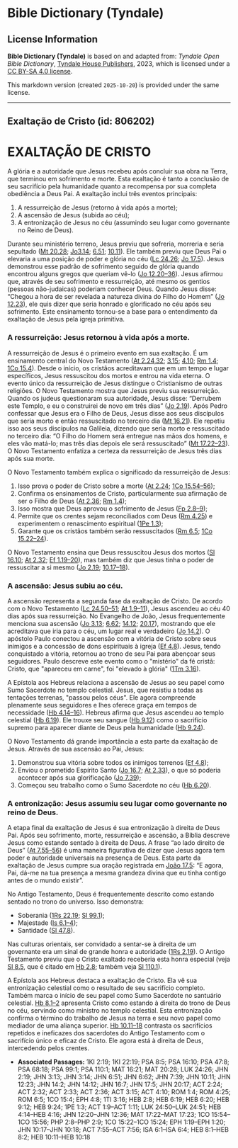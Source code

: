 # Bible Dictionary (Tyndale)

## License Information

**Bible Dictionary (Tyndale)** is based on and adapted from: _Tyndale Open Bible Dictionary_, [Tyndale House Publishers](https://tyndaleopenresources.com/), 2023, which is licensed under a [CC BY-SA 4.0 license](https://creativecommons.org/licenses/by-sa/4.0/legalcode.en).

This markdown version (created `2025-10-20`) is provided under the same license.



--------------------------------

## Exaltação de Cristo (id: 806202)

EXALTAÇÃO DE CRISTO
===================

A glória e a autoridade que Jesus recebeu após concluir sua obra na Terra, que terminou em sofrimento e morte. Esta exaltação é tanto a conclusão de seu sacrifício pela humanidade quanto a recompensa por sua completa obediência a Deus Pai. A exaltação inclui três eventos principais:

1. A ressurreição de Jesus (retorno à vida após a morte);
2. A ascensão de Jesus (subida ao céu);
3. A entronização de Jesus no céu (assumindo seu lugar como governante no Reino de Deus).

Durante seu ministério terreno, Jesus previu que sofreria, morreria e seria sepultado ([Mt 20\.28](https://ref.ly/Matt20:28); [Jo3\.14](https://ref.ly/John3:14); [6\.51](https://ref.ly/John6:51); [10\.11](https://ref.ly/John10:11)). Ele também previu que Deus Pai o elevaria a uma posição de poder e glória no céu ([Lc 24\.26](https://ref.ly/Luke24:26); [Jo 17\.5](https://ref.ly/John17:5)). Jesus demonstrou esse padrão de sofrimento seguido de glória quando encontrou alguns gregos que queriam vê\-lo ([Jo 12\.20–36](https://ref.ly/John12:20-John12:36)). Jesus afirmou que, através de seu sofrimento e ressurreição, até mesmo os gentios (pessoas não\-judaicas) poderiam conhecer Deus. Quando Jesus disse: “Chegou a hora de ser revelada a natureza divina do Filho do Homem” ([Jo 12\.23](https://ref.ly/John12:23)), ele quis dizer que seria honrado e glorificado no céu após seu sofrimento. Este ensinamento tornou\-se a base para o entendimento da exaltação de Jesus pela igreja primitiva.

### A ressurreição: Jesus retornou à vida após a morte.

A ressurreição de Jesus é o primeiro evento em sua exaltação. É um ensinamento central do Novo Testamento ([At 2\.24,32](https://ref.ly/Acts2:24,Acts2:32); [3\.15](https://ref.ly/Acts3:15); [4\.10](https://ref.ly/Acts4:10); [Rm 1\.4](https://ref.ly/Rom1:4); [1Co 15\.4](https://ref.ly/1Cor15:4)). Desde o início, os cristãos acreditavam que em um tempo e lugar específicos, Jesus ressuscitou dos mortos e entrou na vida eterna. O evento único da ressurreição de Jesus distingue o Cristianismo de outras religiões. O Novo Testamento mostra que Jesus previu sua ressurreição. Quando os judeus questionaram sua autoridade, Jesus disse: “Derrubem este Templo, e eu o construirei de novo em três dias” ([Jo 2\.19](https://ref.ly/John2:19)). Após Pedro confessar que Jesus era o Filho de Deus, Jesus disse aos seus discípulos que seria morto e então ressuscitado no terceiro dia ([Mt 16\.21](https://ref.ly/Matt16:21)). Ele repetiu isso aos seus discípulos na Galileia, dizendo que seria morto e ressuscitado no terceiro dia: “O Filho do Homem será entregue nas mãos dos homens, e eles vão matá\-lo; mas três dias depois ele será ressuscitado” ([Mt 17\.22–23](https://ref.ly/Matt17:22-Matt17:23)). O Novo Testamento enfatiza a certeza da ressurreição de Jesus três dias após sua morte.

O Novo Testamento também explica o significado da ressurreição de Jesus:

1. Isso prova o poder de Cristo sobre a morte ([At 2\.24](https://ref.ly/Acts2:24); [1Co 15\.54–56](https://ref.ly/1Cor15:54-1Cor15:56));
2. Confirma os ensinamentos de Cristo, particularmente sua afirmação de ser o Filho de Deus ([At 2\.36](https://ref.ly/Acts2:36); [Rm 1\.4](https://ref.ly/Rom1:4));
3. Isso mostra que Deus aprovou o sofrimento de Jesus ([Fp 2\.8–9](https://ref.ly/Phil2:8-Phil2:9));
4. Permite que os crentes sejam reconciliados com Deus ([Rm 4\.25](https://ref.ly/Rom4:25)) e experimentem o renascimento espiritual ([1Pe 1\.3](https://ref.ly/1Pet1:3));
5. Garante que os cristãos também serão ressuscitados ([Rm 6\.5](https://ref.ly/Rom6:5); [1Co 15\.22–24](https://ref.ly/1Cor15:22-1Cor15:24)).

O Novo Testamento ensina que Deus ressuscitou Jesus dos mortos ([Sl 16\.10](https://ref.ly/Ps16:10); [At 2\.32](https://ref.ly/Acts2:32); [Ef 1\.19–20](https://ref.ly/Eph1:19-Eph1:20)), mas também diz que Jesus tinha o poder de ressuscitar a si mesmo ([Jo 2\.19](https://ref.ly/John2:19); [10\.17–18](https://ref.ly/John10:17-John10:18)).

### A ascensão: Jesus subiu ao céu.

A ascensão representa a segunda fase da exaltação de Cristo. De acordo com o Novo Testamento ([Lc 24\.50–51](https://ref.ly/Luke24:50-Luke24:51); [At 1\.9–11](https://ref.ly/Acts1:9-Acts1:11)), Jesus ascendeu ao céu 40 dias após sua ressurreição. No Evangelho de João, Jesus frequentemente menciona sua ascensão ([Jo 3\.13](https://ref.ly/John3:13); [6\.62](https://ref.ly/John6:62); [14\.12](https://ref.ly/John14:12); [20\.17](https://ref.ly/John20:17)), mostrando que ele acreditava que iria para o céu, um lugar real e verdadeiro ([Jo 14\.2](https://ref.ly/John14:2)). O apóstolo Paulo conectou a ascensão com a vitória de Cristo sobre seus inimigos e a concessão de dons espirituais à igreja ([Ef 4\.8](https://ref.ly/Eph4:8)). Jesus, tendo conquistado a vitória, retornou ao trono de seu Pai para abençoar seus seguidores. Paulo descreve este evento como o "mistério" da fé cristã: Cristo, que "apareceu em carne", foi "elevado à glória" ([1Tm 3\.16](https://ref.ly/1Tim3:16)).

A Epístola aos Hebreus relaciona a ascensão de Jesus ao seu papel como Sumo Sacerdote no templo celestial. Jesus, que resistiu a todas as tentações terrenas, "passou pelos céus". Ele agora compreende plenamente seus seguidores e lhes oferece graça em tempos de necessidade ([Hb 4\.14–16](https://ref.ly/Heb4:14-Heb4:16)). Hebreus afirma que Jesus ascendeu ao templo celestial ([Hb 6\.19](https://ref.ly/Heb6:19)). Ele trouxe seu sangue ([Hb 9\.12](https://ref.ly/Heb9:12)) como o sacrifício supremo para aparecer diante de Deus pela humanidade ([Hb 9\.24](https://ref.ly/Heb9:24)).

O Novo Testamento dá grande importância a esta parte da exaltação de Jesus. Através de sua ascensão ao Pai, Jesus:

1. Demonstrou sua vitória sobre todos os inimigos terrenos ([Ef 4\.8](https://ref.ly/Eph4:8));
2. Enviou o prometido Espírito Santo ([Jo 16\.7](https://ref.ly/John16:7); [At 2\.33](https://ref.ly/Acts2:33)), o que só poderia acontecer após sua glorificação ([Jo 7\.39](https://ref.ly/John7:39));
3. Começou seu trabalho como o Sumo Sacerdote no céu ([Hb 6\.20](https://ref.ly/Heb6:20)).

### A entronização: Jesus assumiu seu lugar como governante no reino de Deus.

A etapa final da exaltação de Jesus é sua entronização à direita de Deus Pai. Após seu sofrimento, morte, ressurreição e ascensão, a Bíblia descreve Jesus como estando sentado à direita de Deus. A frase “ao lado direito de Deus” ([At 7\.55–56](https://ref.ly/Acts7:55-Acts7:56)) é uma maneira figurativa de dizer que Jesus agora tem poder e autoridade universais na presença de Deus. Esta parte da exaltação de Jesus cumpre sua oração registrada em [João 17\.5](https://ref.ly/John17:5): “E agora, Pai, dá\-me na tua presença a mesma grandeza divina que eu tinha contigo antes de o mundo existir”.

No Antigo Testamento, Deus é frequentemente descrito como estando sentado no trono do universo. Isso demonstra:

* Soberania ([1Rs 22\.19](https://ref.ly/1Kgs22:19); [Sl 99\.1](https://ref.ly/Ps99:1));
* Majestade ([Is 6\.1–4](https://ref.ly/Isa6:1-Isa6:4));
* Santidade ([Sl 47\.8](https://ref.ly/Ps47:8)).

Nas culturas orientais, ser convidado a sentar\-se à direita de um governante era um sinal de grande honra e autoridade ([1Rs 2\.19](https://ref.ly/1Kgs2:19)). O Antigo Testamento previu que o Cristo exaltado receberia esta honra especial (veja [Sl 8\.5](https://ref.ly/Ps8:5), que é citado em [Hb 2\.8](https://ref.ly/Heb2:8); também veja [Sl 110\.1](https://ref.ly/Ps110:1)).

A Epístola aos Hebreus destaca a exaltação de Cristo. Ela vê sua entronização celestial como o resultado de seu sacrifício completo. Também marca o início de seu papel como Sumo Sacerdote no santuário celestial. [Hb 8\.1–2](https://ref.ly/Heb8:1-Heb8:2) apresenta Cristo como estando à direita do trono de Deus no céu, servindo como ministro no templo celestial. Esta entronização confirma o término do trabalho de Jesus na terra e seu novo papel como mediador de uma aliança superior. [Hb 10\.11–18](https://ref.ly/Heb10:11-Heb10:18) contrasta os sacrifícios repetidos e ineficazes dos sacerdotes do Antigo Testamento com o sacrifício único e eficaz de Cristo. Ele agora está à direita de Deus, intercedendo pelos crentes.

* **Associated Passages:** 1KI 2:19; 1KI 22:19; PSA 8:5; PSA 16:10; PSA 47:8; PSA 68:18; PSA 99:1; PSA 110:1; MAT 16:21; MAT 20:28; LUK 24:26; JHN 2:19; JHN 3:13; JHN 3:14; JHN 6:51; JHN 6:62; JHN 7:39; JHN 10:11; JHN 12:23; JHN 14:2; JHN 14:12; JHN 16:7; JHN 17:5; JHN 20:17; ACT 2:24; ACT 2:32; ACT 2:33; ACT 2:36; ACT 3:15; ACT 4:10; ROM 1:4; ROM 4:25; ROM 6:5; 1CO 15:4; EPH 4:8; 1TI 3:16; HEB 2:8; HEB 6:19; HEB 6:20; HEB 9:12; HEB 9:24; 1PE 1:3; ACT 1:9–ACT 1:11; LUK 24:50–LUK 24:51; HEB 4:14–HEB 4:16; JHN 12:20–JHN 12:36; MAT 17:22–MAT 17:23; 1CO 15:54–1CO 15:56; PHP 2:8–PHP 2:9; 1CO 15:22–1CO 15:24; EPH 1:19–EPH 1:20; JHN 10:17–JHN 10:18; ACT 7:55–ACT 7:56; ISA 6:1–ISA 6:4; HEB 8:1–HEB 8:2; HEB 10:11–HEB 10:18

